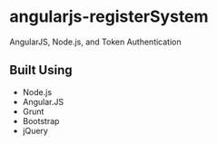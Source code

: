 # angularjs-registerSystem
AngularJS, Node.js, and Token Authentication


## Built Using
- Node.js
- Angular.JS
- Grunt
- Bootstrap
- jQuery
